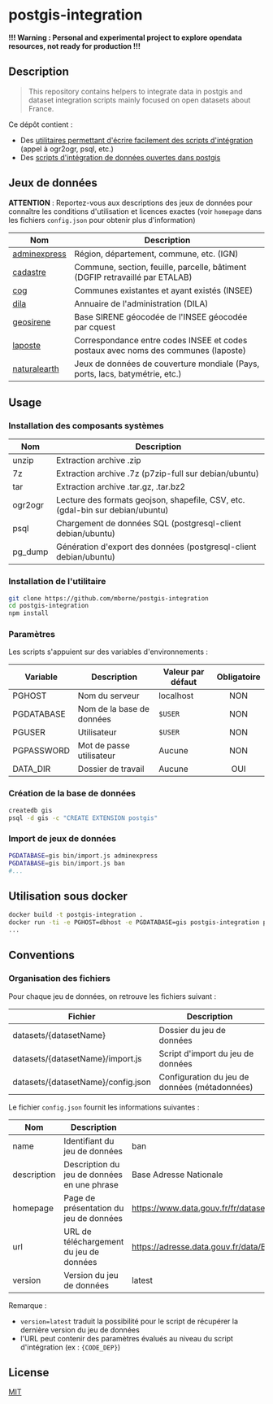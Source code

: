 # postgis-integration

**!!! Warning : Personal and experimental project to explore opendata resources, not ready for production !!!**

## Description

> This repository contains helpers to integrate data in postgis and dataset integration scripts mainly focused on open datasets about France.

Ce dépôt contient :

* Des [utilitaires permettant d'écrire facilement des scripts d'intégration](helper) (appel à ogr2ogr, psql, etc.)
* Des [scripts d'intégration de données ouvertes dans postgis](datasets)

## Jeux de données

**ATTENTION** : Reportez-vous aux descriptions des jeux de données pour connaître les conditions d'utilisation et licences exactes (voir `homepage` dans les fichiers `config.json` pour obtenir plus d'information)

| Nom                                                 | Description                                                                        |
| --------------------------------------------------- | ---------------------------------------------------------------------------------- |
| [adminexpress](./datasets/adminexpress/config.json) | Région, département, commune, etc. (IGN)                                           |
| [cadastre](./datasets/cadastre/config.json)         | Commune, section, feuille, parcelle, bâtiment (DGFIP retravaillé par ETALAB)       |
| [cog](./datasets/cog/config.json)                   | Communes existantes et ayant existés (INSEE)                                       |
| [dila](./datasets/dila/config.json)                 | Annuaire de l'administration (DILA)                                                |
| [geosirene](./datasets/geosirene/config.json)       | Base SIRENE géocodée de l'INSEE géocodée par cquest                                |
| [laposte](./datasets/laposte/config.json)           | Correspondance entre codes INSEE et codes postaux avec noms des communes (laposte) |
| [naturalearth](./datasets/naturalearth/config.json) | Jeux de données de couverture mondiale (Pays, ports, lacs, batymétrie, etc.)       |

## Usage

### Installation des composants systèmes

| Nom     | Description                                                                    |
| ------- | ------------------------------------------------------------------------------ |
| unzip   | Extraction archive .zip                                                        |
| 7z      | Extraction archive .7z (p7zip-full sur debian/ubuntu)                          |
| tar     | Extraction archive .tar.gz, .tar.bz2                                           |
| ogr2ogr | Lecture des formats geojson, shapefile, CSV, etc. (gdal-bin sur debian/ubuntu) |
| psql    | Chargement de données SQL (postgresql-client debian/ubuntu)                    |
| pg_dump | Génération d'export des données (postgresql-client debian/ubuntu)              |

### Installation de l'utilitaire

```bash
git clone https://github.com/mborne/postgis-integration
cd postgis-integration
npm install
```

### Paramètres

Les scripts s'appuient sur des variables d'environnements :

| Variable   | Description               | Valeur par défaut | Obligatoire |
| ---------- | ------------------------- | ----------------- | :---------: |
| PGHOST     | Nom du serveur            | localhost         |     NON     |
| PGDATABASE | Nom de la base de données | `$USER`           |     NON     |
| PGUSER     | Utilisateur               | `$USER`           |     NON     |
| PGPASSWORD | Mot de passe utilisateur  | Aucune            |     NON     |
| DATA_DIR   | Dossier de travail        | Aucune            |     OUI     |

### Création de la base de données

```bash
createdb gis
psql -d gis -c "CREATE EXTENSION postgis"
```

### Import de jeux de données

```bash
PGDATABASE=gis bin/import.js adminexpress
PGDATABASE=gis bin/import.js ban
#...
```

## Utilisation sous docker

```bash
docker build -t postgis-integration .
docker run -ti -e PGHOST=dbhost -e PGDATABASE=gis postgis-integration pgi-import adminexpress
...
```

## Conventions

### Organisation des fichiers

Pour chaque jeu de données, on retrouve les fichiers suivant :

| Fichier                            | Description                                   |
| ---------------------------------- | --------------------------------------------- |
| datasets/{datasetName}             | Dossier du jeu de données                     |
| datasets/{datasetName}/import.js   | Script d'import du jeu de données             |
| datasets/{datasetName}/config.json | Configuration du jeu de données (métadonnées) |

Le fichier `config.json` fournit les informations suivantes :

| Nom         | Description                                 | Exemple                                                                         |
| ----------- | ------------------------------------------- | ------------------------------------------------------------------------------- |
| name        | Identifiant du jeu de données               | ban                                                                             |
| description | Description du jeu de données en une phrase | Base Adresse Nationale                                                          |
| homepage    | Page de présentation du jeu de données      | https://www.data.gouv.fr/fr/datasets/ban-base-adresse-nationale/                |
| url         | URL de téléchargement du jeu de données     | https://adresse.data.gouv.fr/data/BAN_licence_gratuite_repartage_{CODE_DEP}.zip |
| version     | Version du jeu de données                   | latest                                                                          |

Remarque :

* `version=latest` traduit la possibilité pour le script de récupérer la dernière version du jeu de données
* l'URL peut contenir des paramètres évalués au niveau du script d'intégration (ex : `{CODE_DEP}`)

## License

[MIT](LICENSE)



